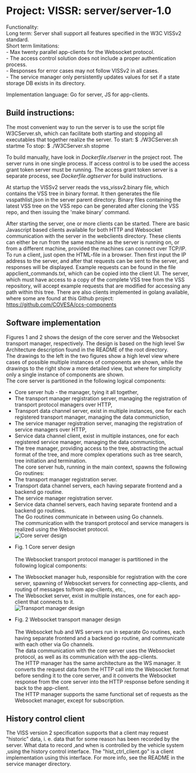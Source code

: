 # Project: VISSR: server/server-1.0

Functionality: <br>
	Long term: Server shall support all features specified in the W3C VISSv2 standard.<br>
	Short term limitations: <br>
		- Max twenty parallel app-clients for the Websocket protocol. <br>
		- The access control solution does not include a proper authentication process. <br>
		- Responses for error cases may not follow VISSv2 in all cases.<br>
		- The service manager only persistently updates values for set if a state storage DB exists in its directory.<br>

Implementation language: Go for server, JS for app-clients.


## Build instructions:
The most convenient way to run the server is to use the script file W3CServer.sh, which can facilitate both starting and stopping all executables that together realize the server.
To start:
$ ./W3CServer.sh startme
To stop:
$ ./W3CServer.sh stopme

To build manually, have look in *Dockerfile.rlserver* in the project root. The server runs in one single process. If access
control is to be used the access grant token server must be running. The access grant token server is a separate process,
see *Dockerfile.agtserver* for build instructions. 

At startup the VISSv2 server reads the vss_vissv2.binary file, which contains the VSS tree in binary format. 
It then generates the file vsspathlist.json in the server parent directory. 
Binary files containing the latest VSS tree on the VSS repo can be generated after cloning the VSS repo, and then issuing the 'make binary' command.

After starting the server, one or more clients can be started. There are basic Javascript based clients available for both HTTP and Websocket communication with the server in the webclients directory. These clients can either be run from the same machine as the server is running on, or from a different machine, provided the machines can connect over TCP/IP.
To run a client, just open the HTML-file in a browser. Then first input the IP address to the server, and after that requests can be sent to the server, and responses will be displayed.
Example requests can be found in the file appclient_commands.txt, which can be copied into the client UI. The server, which must have access to a copy of the complete VSS tree from the VSS repository, will accept example requests that are modified for accessing any path within this tree. 
There are also clients implemented in golang available, where some are found at this Github project: https://github.com/COVESA/ccs-components

## Software implementation
Figures 1 and 2 shows the design of the core server and the Websocket transport manager, respectively. The design is based on the high level Sw Architecture description found in the README of the root directory.<br>
The drawings to the left in the two figures show a high level view where cases of possible multiple instances of components are shown, while the drawings to the right show a more detailed view, but where for simplicity only a single instance of components are shown.<br>
The core server is partitioned in the following logical components:<br>
- Core server hub - the manager, tying it all together,<br>
- The transport manager registration server, managing the registration of transport protocol managers over HTTP,<br>
- Transport data channel server, exist in multiple instances, one for each registered transport manager, managing the data communiction,<br>
- The service manager registration server, managing the registration of service managers over HTTP,<br>
- Service data channel client, exist in multiple instances, one for each registered service manager, managing the data communiction,<br>
- The tree manager, providing access to the tree, abstracting the actual format of the tree, and more complex operations such as tree search, tree initiation and termination.<br>
The core server hub, running in the main context, spawns the following Go routines:<br>
- The transport manager registration server.<br>
- Transport data channel servers, each having separate frontend and a backend go routine.<br>
- The service manager registration server.<br>
- Service data channel servers, each having separate frontend and a backend go routines.<br>
The Go routines communicate in between using Go channels.<br>
The communication with the transport protocol and service managers is realized using the Websocket protocol.<br>
![Core server design](../pics/Core_server_SwA.jpg)<br>
* Fig. 1 Core server design<br><br>
The Websocket transport protocol manager is partitioned in the following logical components:<br>
- The Websocket manager hub, responsible for registration with the core server, spawning of Websocket servers for connecting app-clients, and routing of messages to/from app-clients, etc.,<br>
- The Websocket server,  exist in multiple instances, one for each app-client that connects to it.<br>
![Transport manager design](../pics/WS_manager_SwA.jpg)<br>
* Fig. 2 Websocket transport manager design<br><br>
The Websocket hub and WS servers run in separate Go routines, each having separate frontend and a backend go routine, and communicate with each other via Go channels.<br>
The data communication with the core server uses the Websocket protocol, as well as its communication with the app-clients.<br>
The HTTP manager has the same architecture as the WS manager. It converts the request data from the HTTP call into the Websocket format before sending it to the core server, and it converts the Websocket response from the core server into the HTTP response before sending it back to the app-client.<br>
The HTTP manager supports the same functional set of requests as the Websocket manager, except for subscription.<br>

## History control client
The VISS version 2 specification supports that a client may request "historic" data, i. e. data that for some reason has been recorded by the server. What data to record ,and when is controlled by the vehicle system ,using the history control interface. The "hist_ctrl_client.go" is a client implementation using this interface. For more info, see the README in the service manager directory.

